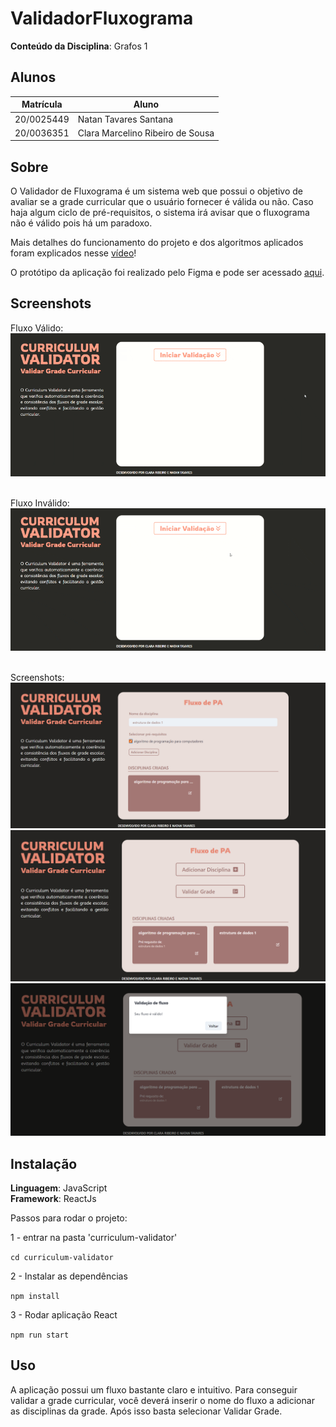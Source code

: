 # ValidadorFluxograma

**Conteúdo da Disciplina**: Grafos 1<br>

## Alunos
|Matrícula | Aluno |
| -- | -- |
| 20/0025449  |  Natan Tavares Santana |
| 20/0036351  |  Clara Marcelino Ribeiro de Sousa |

## Sobre 
O Validador de Fluxograma é um sistema web que possui o objetivo de avaliar se a grade curricular que o usuário fornecer é válida ou não. Caso haja algum ciclo de pré-requisitos, o sistema irá avisar que o fluxograma não é válido pois há um paradoxo.

Mais detalhes do funcionamento do projeto e dos algoritmos aplicados foram explicados nesse [vídeo](https://youtu.be/O7VKb-4Gdy0)!

O protótipo da aplicação foi realizado pelo Figma e pode ser acessado [aqui](https://www.figma.com/proto/gir2PsBWd8JVqQi1xqW2YH/CurriculumValidator?type=design&node-id=5-3&t=y7xUuQouCkwMrvjU-1&scaling=scale-down&page-id=0%3A1&mode=design).

## Screenshots
Fluxo Válido:
<img src="./assets/valido.gif"/><br/><br/>

Fluxo Inválido:
<img src="./assets/invalido.gif"/><br/><br/>

Screenshots:
<img src="./assets/addDisciplina.png"/><br/>
<img src="./assets/disciplinas.png"/><br/>
<img src="./assets/validacao.png"/><br/>

## Instalação 
**Linguagem**: JavaScript<br>
**Framework**: ReactJs<br>

Passos para rodar o projeto:

1 - entrar na pasta 'curriculum-validator'

```cd curriculum-validator ```

2 - Instalar as dependências

```npm install ```

3 - Rodar aplicação React

```npm run start ```

## Uso 
A aplicação possui um fluxo bastante claro e intuitivo. Para conseguir validar a grade curricular, você deverá inserir o nome do fluxo a adicionar as disciplinas da grade. Após isso basta selecionar Validar Grade.





